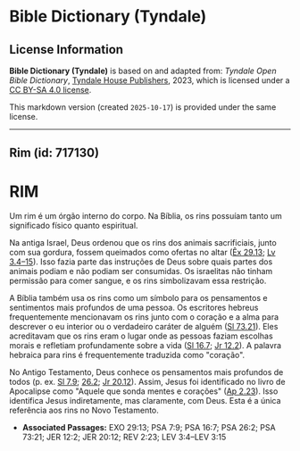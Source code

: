 # Bible Dictionary (Tyndale)

## License Information

**Bible Dictionary (Tyndale)** is based on and adapted from: _Tyndale Open Bible Dictionary_, [Tyndale House Publishers](https://tyndaleopenresources.com/), 2023, which is licensed under a [CC BY-SA 4.0 license](https://creativecommons.org/licenses/by-sa/4.0/legalcode.en).

This markdown version (created `2025-10-17`) is provided under the same license.



--------------------------------

## Rim (id: 717130)

RIM
===

Um rim é um órgão interno do corpo. Na Bíblia, os rins possuíam tanto um significado físico quanto espiritual.

Na antiga Israel, Deus ordenou que os rins dos animais sacrificiais, junto com sua gordura, fossem queimados como ofertas no altar ([Êx 29\.13](https://ref.ly/Exod29:13); [Lv 3\.4–15](https://ref.ly/Lev3:4-Lev3:15)). Isso fazia parte das instruções de Deus sobre quais partes dos animais podiam e não podiam ser consumidas. Os israelitas não tinham permissão para comer sangue, e os rins simbolizavam essa restrição.

A Bíblia também usa os rins como um símbolo para os pensamentos e sentimentos mais profundos de uma pessoa. Os escritores hebreus frequentemente mencionavam os rins junto com o coração e a alma para descrever o eu interior ou o verdadeiro caráter de alguém ([Sl 73\.21](https://ref.ly/Ps73:21)). Eles acreditavam que os rins eram o lugar onde as pessoas faziam escolhas morais e refletiam profundamente sobre a vida ([Sl 16\.7](https://ref.ly/Ps16:7); [Jr 12\.2](https://ref.ly/Jer12:2)). A palavra hebraica para rins é frequentemente traduzida como "coração".

No Antigo Testamento, Deus conhece os pensamentos mais profundos de todos (p. ex. [Sl 7\.9](https://ref.ly/Ps7:9); [26\.2](https://ref.ly/Ps26:2); [Jr 20\.12](https://ref.ly/Jer20:12)). Assim, Jesus foi identificado no livro de Apocalipse como "Aquele que sonda mentes e corações" ([Ap 2\.23](https://ref.ly/Rev2:23)). Isso identifica Jesus indiretamente, mas claramente, com Deus. Esta é a única referência aos rins no Novo Testamento.

* **Associated Passages:** EXO 29:13; PSA 7:9; PSA 16:7; PSA 26:2; PSA 73:21; JER 12:2; JER 20:12; REV 2:23; LEV 3:4–LEV 3:15

